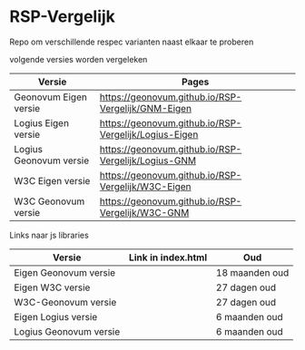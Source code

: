 # RSP-Vergelijk
Repo om verschillende respec varianten naast elkaar te proberen

volgende versies worden vergeleken

| Versie	                    | Pages	|
|-----------------------------|---------|
| Geonovum  Eigen versie      | https://geonovum.github.io/RSP-Vergelijk/GNM-Eigen  |
| Logius Eigen versie	     | https://geonovum.github.io/RSP-Vergelijk/Logius-Eigen |
| Logius Geonovum versie      | https://geonovum.github.io/RSP-Vergelijk/Logius-GNM  |  
| W3C Eigen versie	          | https://geonovum.github.io/RSP-Vergelijk/W3C-Eigen  |
| W3C Geonovum versie         | https://geonovum.github.io/RSP-Vergelijk/W3C-GNM | 



Links naar js libraries

| Versie	               | Link in index.html	| Oud    |
|------------------------|------------------------|--------|
| Eigen Geonovum versie  | <script class="remove" src="https://tools.geostandaarden.nl/respec/builds/respec-geonovum.js" async></script>	| 18 maanden oud |
| Eigen W3C versie	     | <script class="remove" src="https://tools.geostandaarden.nl/respec/vergelijk/w3c/respec-w3c.js" async></script>	| 27 dagen oud |
| W3C-Geonovum versie	| <script class="remove" src="https://tools.geostandaarden.nl/respec/vergelijk/w3c/respec-geonovum.js" async></script>	| 27 dagen oud |
| Eigen Logius versie	| <script class="remove" src="https://tools.geostandaarden.nl/respec/vergelijk/logius/respec-logius.js" async></script>	| 6 maanden oud |
| Logius Geonovum versie | <script class="remove" src="https://tools.geostandaarden.nl/respec/vergelijk/logius/respec-geonovum.js" async></script> |	6 maanden oud |








